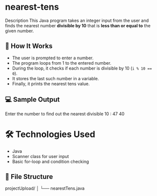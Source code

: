 # nearest-tens

 Description
This Java program takes an integer input from the user and finds the nearest number **divisible by 10** that is **less than or equal to** the given number.

## 🧠 How It Works
- The user is prompted to enter a number.
- The program loops from 1 to the entered number.
- During the loop, it checks if each number is divisible by 10 (`i % 10 == 0`).
- It stores the last such number in a variable.
- Finally, it prints the nearest tens value.

## 💻 Sample Output
Enter the number to find out the nearest divisible 10 : 47
40

# 🛠 Technologies Used
- Java
- Scanner class for user input
- Basic for-loop and condition checking

## 📁 File Structure
projectUpload/
│
└── nearestTens.java

